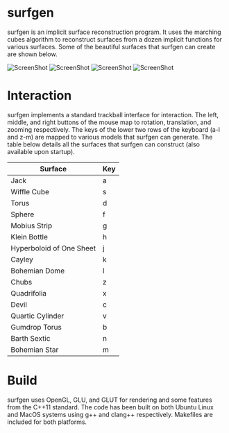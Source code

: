 surfgen
=======

surfgen is an implicit surface reconstruction program. It uses the marching cubes algorithm to reconstruct surfaces from a dozen implicit functions for various surfaces. Some of the beautiful surfaces that surfgen can create are shown below.

![ScreenShot]()
![ScreenShot]()
![ScreenShot]()
![ScreenShot]()

Interaction
===========
surfgen implements a standard trackball interface for interaction. The left, middle, and right buttons of the mouse map to rotation, translation, and zooming respectively. The keys of the lower two rows of the keyboard (a-l and z-m) are mapped to various models that surfgen can generate. The table below details all the surfaces that surfgen can construct (also available upon startup).

Surface                 |Key
------------------------|----
Jack                    |a
Wiffle Cube             |s
Torus                   |d
Sphere                  |f
Mobius Strip            |g
Klein Bottle            |h
Hyperboloid of One Sheet|j
Cayley                  |k
Bohemian Dome           |l
Chubs                   |z
Quadrifolia             |x
Devil                   |c
Quartic Cylinder        |v
Gumdrop Torus           |b
Barth Sextic            |n
Bohemian Star           |m


Build
=====
surfgen uses OpenGL, GLU, and GLUT for rendering and some features from the C++11 standard. The code has been built on both Ubuntu Linux and MacOS systems using g++ and clang++ respectively. Makefiles are included for both platforms. 
